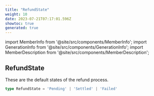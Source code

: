 ```yaml
---
title: "RefundState"
weight: 10
date: 2023-07-21T07:17:01.596Z
showtoc: true
generated: true
---
```

<!-- This file was generated from the Vendure source. Do not modify. Instead, re-run the "docs:build" script -->
import MemberInfo from '@site/src/components/MemberInfo';
import GenerationInfo from '@site/src/components/GenerationInfo';
import MemberDescription from '@site/src/components/MemberDescription';


## RefundState

<GenerationInfo sourceFile="packages/core/src/service/helpers/refund-state-machine/refund-state.ts" sourceLine="13" packageName="@vendure/core" />

These are the default states of the refund process.

```ts title="Signature"
type RefundState = 'Pending' | 'Settled' | 'Failed'
```
